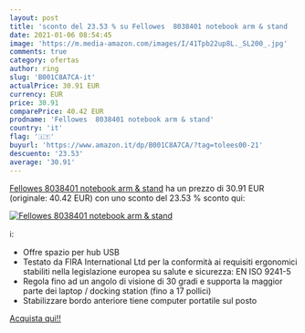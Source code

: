 ```yaml
---
layout: post
title: 'sconto del 23.53 % su Fellowes  8038401 notebook arm & stand  '
date: 2021-01-06 08:54:45
image: 'https://m.media-amazon.com/images/I/41Tpb22up8L._SL200_.jpg'
comments: true
category: ofertas
author: ring
slug: 'B001C8A7CA-it'
actualPrice: 30.91 EUR
currency: EUR
price: 30.91
comparePrice: 40.42 EUR
prodname: 'Fellowes  8038401 notebook arm & stand'
country: 'it'
flag: '🇮🇹'
buyurl: 'https://www.amazon.it/dp/B001C8A7CA/?tag=tolees00-21'
descuento: '23.53'
average: '30.91'
---
```


[Fellowes  8038401 notebook arm & stand](https://www.amazon.it/dp/B001C8A7CA/?tag=tolees00-21) ha un prezzo di 30.91 EUR (originale: 40.42 EUR) con uno sconto del 23.53 % sconto qui:

[![Fellowes  8038401 notebook arm & stand](https://m.media-amazon.com/images/I/41Tpb22up8L._SL200_.jpg)](https://www.amazon.it/dp/B001C8A7CA/?tag=tolees00-21)

ℹ️:

- Offre spazio per hub USB
- Testato da FIRA International Ltd per la conformità ai requisiti ergonomici stabiliti nella legislazione europea su salute e sicurezza: EN ISO 9241-5
- Regola fino ad un angolo di visione di 30 gradi e supporta la maggior parte dei laptop / docking station (fino a 17 pollici)
- Stabilizzare bordo anteriore tiene computer portatile sul posto

[Acquista qui!!](https://www.amazon.it/dp/B001C8A7CA/?tag=tolees00-21)
